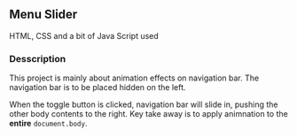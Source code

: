 ## Menu Slider

HTML, CSS and a bit of Java Script used

### Desscription

This project is mainly about animation effects on navigation bar.
The navigation bar is to be placed hidden on the left.

When the toggle button is clicked, navigation bar will slide in, pushing the other body contents to the right.
Key take away is to apply animnation to the **entire** `document.body`.

